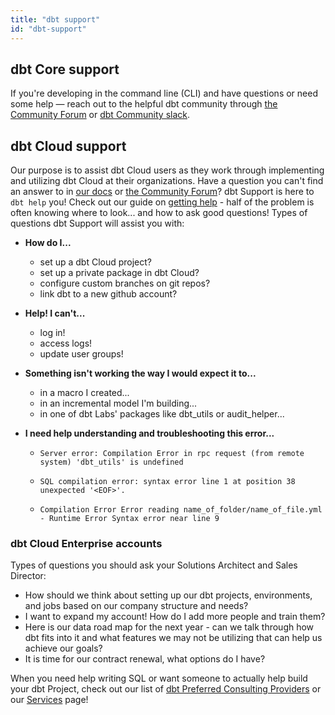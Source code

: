 ```yaml
---
title: "dbt support"
id: "dbt-support"
---
```


## dbt Core support

If you're developing in the command line (CLI) and have questions or need some help &mdash; reach out to the helpful dbt community through [the Community Forum](https://discourse.getdbt.com/) or [dbt Community slack](getdbt.slack.com).

## dbt Cloud support

Our purpose is to assist dbt Cloud users as they work through implementing and utilizing dbt Cloud at their organizations. Have a question you can't find an answer to in [our docs](https://docs.getdbt.com/) or [the Community Forum](https://discourse.getdbt.com/)? dbt Support is here to `dbt help` you!
Check out our guide on [getting help](/guides/legacy/getting-help) - half of the problem is often knowing where to look... and how to ask good questions!
Types of questions dbt Support will assist you with:
- **How do I...**
    - set up a dbt Cloud project?
    - set up a private package in dbt Cloud?
    - configure custom branches on git repos?
    - link dbt to a new github account?
- **Help! I can't...**
    - log in!
    - access logs!
    - update user groups!
- **Something isn't working the way I would expect it to...**
    - in a macro I created...
    - in an incremental model I'm building...
    - in one of dbt Labs' packages like dbt_utils or audit_helper...
- **I need help understanding and troubleshooting this error...**

    - `Server error: Compilation Error in rpc request (from remote system)
    'dbt_utils' is undefined`

    - `SQL compilation error: syntax error line 1 at position 38 unexpected '<EOF>'.`

    - `Compilation Error Error reading name_of_folder/name_of_file.yml - Runtime Error Syntax
        error near line 9`


### dbt Cloud Enterprise accounts

Types of questions you should ask your Solutions Architect and Sales Director:
- How should we think about setting up our dbt projects, environments, and jobs based on our company structure and needs?
- I want to expand my account! How do I add more people and train them?
- Here is our data road map for the next year - can we talk through how dbt fits into it and what features we may not be utilizing that can help us achieve our goals?
- It is time for our contract renewal, what options do I have?


When you need help writing SQL or want someone to actually help build your dbt Project, check out our list of [dbt Preferred Consulting Providers](https://www.getdbt.com/ecosystem/) or our [Services](https://www.fishtownanalytics.com/professional-services/) page!
